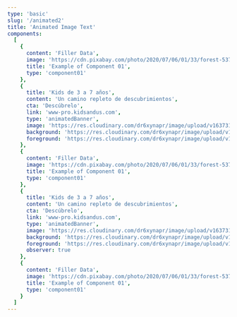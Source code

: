 ```yaml
---
type: 'basic'
slug: '/animated2'
title: 'Animated Image Text'
components:
  [
    {
      content: 'Filler Data',
      image: 'https://cdn.pixabay.com/photo/2020/07/06/01/33/forest-5375005_960_720.jpg',
      title: 'Example of Component 01',
      type: 'component01'
    },
    {
      title: 'Kids de 3 a 7 años',
      content: 'Un camino repleto de descubrimientos',
      cta: 'Descúbrelo',
      link: 'www-pro.kidsandus.com',
      type: 'animatedBanner',
      image: 'https://res.cloudinary.com/dr6xynapr/image/upload/v1637318914/Kids01_ys5lu5.png',
      background: 'https://res.cloudinary.com/dr6xynapr/image/upload/v1637318914/Background_Trees_nbocmy.png',
      foreground: 'https://res.cloudinary.com/dr6xynapr/image/upload/v1637318914/Leaves_xzukfw.png'
    },
    {
      content: 'Filler Data',
      image: 'https://cdn.pixabay.com/photo/2020/07/06/01/33/forest-5375005_960_720.jpg',
      title: 'Example of Component 01',
      type: 'component01'
    },
    {
      title: 'Kids de 3 a 7 años',
      content: 'Un camino repleto de descubrimientos',
      cta: 'Descúbrelo',
      link: 'www-pro.kidsandus.com',
      type: 'animatedBanner',
      image: 'https://res.cloudinary.com/dr6xynapr/image/upload/v1637318914/Kids01_ys5lu5.png',
      background: 'https://res.cloudinary.com/dr6xynapr/image/upload/v1637318914/Background_Trees_nbocmy.png',
      foreground: 'https://res.cloudinary.com/dr6xynapr/image/upload/v1637318914/Leaves_xzukfw.png',
      observer: true
    },
    {
      content: 'Filler Data',
      image: 'https://cdn.pixabay.com/photo/2020/07/06/01/33/forest-5375005_960_720.jpg',
      title: 'Example of Component 01',
      type: 'component01'
    }
  ]
---
```

